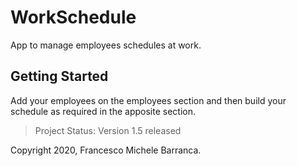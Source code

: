 # WorkSchedule

App to manage employees schedules at work.

## Getting Started

Add your employees on the employees section and then build your schedule as required in the apposite section.

> Project Status: Version 1.5 released

Copyright 2020, Francesco Michele Barranca.
